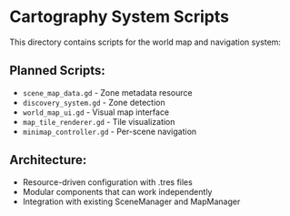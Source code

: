 # Cartography System Scripts

This directory contains scripts for the world map and navigation system:

## Planned Scripts:
- `scene_map_data.gd` - Zone metadata resource
- `discovery_system.gd` - Zone detection
- `world_map_ui.gd` - Visual map interface  
- `map_tile_renderer.gd` - Tile visualization
- `minimap_controller.gd` - Per-scene navigation

## Architecture:
- Resource-driven configuration with .tres files
- Modular components that can work independently
- Integration with existing SceneManager and MapManager 